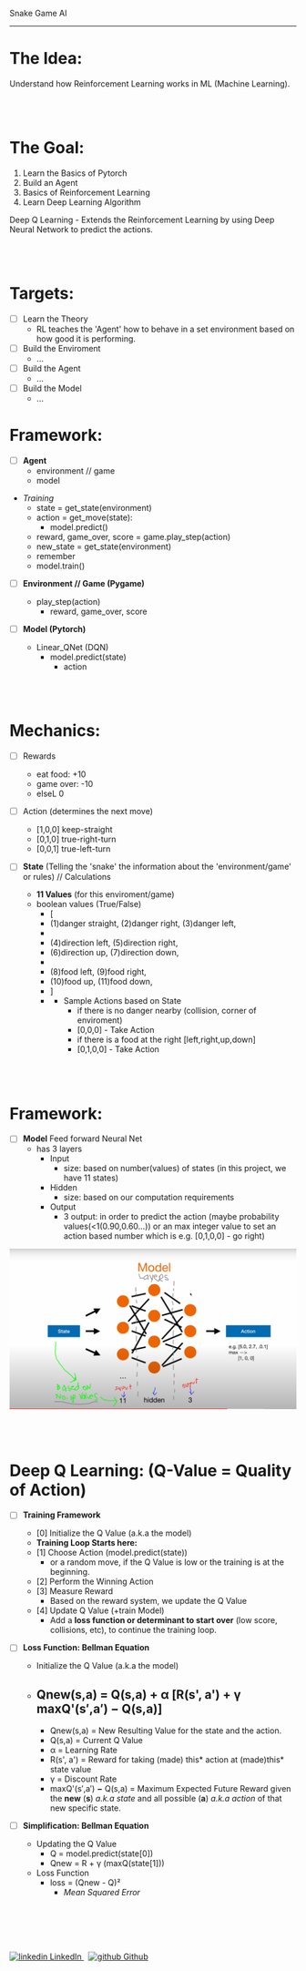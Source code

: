 Snake Game AI

---
# The Idea:

Understand how Reinforcement Learning works in ML (Machine Learning).

<br>
</br>

# The Goal:

1. Learn the Basics of Pytorch
2. Build an Agent
3. Basics of Reinforcement Learning
4. Learn Deep Learning Algorithm

Deep Q Learning - Extends the Reinforcement Learning by using Deep Neural Network to predict the actions.



<br>
</br>

# Targets:

- [ ]  Learn the Theory
    - RL teaches the 'Agent' how to behave in a set environment based on how good it is performing.
- [ ]  Build the Enviroment
    - ...
- [ ]  Build the Agent
    - ...
- [ ]  Build the Model
    - ...


# Framework:

- [ ]  **Agent**
    - environment // game
    - model
  - *Training*
    - state = get_state(environment)
    - action = get_move(state):
      - model.predict()
    - reward, game_over, score = game.play_step(action)
    - new_state = get_state(environment)
    - remember
    - model.train()

- [ ]  **Environment // Game (Pygame)**
    - play_step(action)
      - reward, game_over, score

- [ ]  **Model (Pytorch)**
    - Linear_QNet (DQN)
      - model.predict(state)
        - action

<br>
</br>


# Mechanics:

- [ ]  Rewards
    - eat food: +10
    - game over: -10
    - elseL 0

- [ ]  Action (determines the next move)
    - [1,0,0] keep-straight
    - [0,1,0] true-right-turn
    - [0,0,1] true-left-turn

- [ ]  **State** (Telling the 'snake' the information about the 'environment/game' or rules) // Calculations
    - **11 Values** (for this enviroment/game)
    - boolean values (True/False)
      -  [
      -  (1)danger straight, (2)danger right, (3)danger left,
      -  
      -  (4)direction left, (5)direction right,
      -  (6)direction up, (7)direction down,
      -  
      -  (8)food left, (9)food right,
      -  (10)food up, (11)food down,
      -  ]
      -  
         -  Sample Actions based on State
            -  if there is no danger nearby (collision, corner of enviroment)
            -  [0,0,0] - Take Action
            -  if there is a food at the right [left,right,up,down]
            -  [0,1,0,0] - Take Action



<br>
</br>

# Framework:

- [ ]  **Model** Feed forward Neural Net
    - has 3 layers
      - Input
        - size: based on number(values) of states (in this project, we have 11 states)
      - Hidden
        - size: based on our computation requirements
      - Output
        - 3 output: in order to predict the action (maybe probability values(<1(0.90,0.60...)) or an max integer value to set an action based number which is e.g. [0,1,0,0] - go right)

![Framework](01-Information-Images/Framework.PNG?raw=true)


<br>
</br>

# **Deep Q Learning**: (Q-Value = Quality of Action)

- [ ]  **Training Framework** 
    - [0] Initialize the Q Value (a.k.a the model)
    - **Training Loop Starts here:** 
    - [1] Choose Action (model.predict(state))
      - or a random move, if the Q Value is low or the training is at the beginning.
    - [2] Perform the Winning Action
    - [3] Measure Reward
      - Based on the reward system, we update the Q Value
    - [4] Update Q Value (+train Model)
      - Add a **loss function or determinant to start over** (low score, collisions, etc), to continue the training loop.

- [ ]  **Loss Function: Bellman Equation** 
    - Initialize the Q Value (a.k.a the model)
    - Qnew(s,a) **=** Q(s,a) **+** α [R(s', a') **+** γ maxQ'(s′,a′) **−** Q(s,a)]
      - 
      - Qnew(s,a) = New Resulting Value for the state and the action.
      - Q(s,a) = Current Q Value
      - α = Learning Rate
      - R(s', a') = Reward for taking (made) this* action at (made)this* state value
      - γ = Discount Rate
      - maxQ'(s′,a′) **−** Q(s,a) = Maximum Expected Future Reward given the **new** (**s**) *a.k.a state* and all possible (**a**) *a.k.a action* of that new specific state.

- [ ]  **Simplification: Bellman Equation** 
    - Updating the Q Value
      - Q = model.predict(state[0]) 
      - Qnew = R + γ (maxQ(state[1])) 
    - Loss Function
      - loss = (Qnew - Q)²
        - *Mean Squared Error*


<br>
</br>
<br>
</br>
<p>
  <a href="https://www.linkedin.com/in/binoootuliao/" rel="nofollow noreferrer">
    <img src="https://i.stack.imgur.com/gVE0j.png" alt="linkedin"> LinkedIn
  </a> &nbsp; 
  <a href="https://github.com/melbinoooo" rel="nofollow noreferrer">
    <img src="https://i.stack.imgur.com/tskMh.png" alt="github"> Github
  </a>
</p>